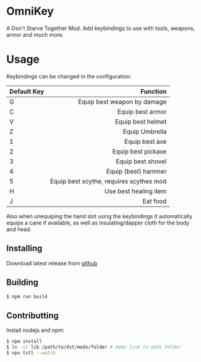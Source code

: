 # OmniKey

A Don't Starve Together Mod. Add keybindings to use with tools, weapons, armor and much more.

# Usage

Keybindings can be changed in the configuration:

| Default Key |                                Function |
| :---------- | --------------------------------------: |
| G           |             Equip best weapon by damage |
| C           |                        Equip best armor |
| V           |                       Equip best helmet |
| Z           |                          Equip Umbrella |
| 1           |                          Equip best axe |
| 2           |                      Equip best pickaxe |
| 3           |                       Equip best shovel |
| 4           |                     Equip (best) hammer |
| 5           | Equip best scythe, requires scythes mod |
| H           |                   Use best healing item |
| J           |                                Eat food |

Also when unequiping the hand slot using the keybindings it automatically equips
a cane if available, as well as insulating/dapper cloth for the body and head.

## Installing

Download latest release from [github](https://github.com/danielpza/dst-omnikey/releases/)

## Building

```sh
$ npm run build
```

## Contributting

Install nodejs and npm:

```sh
$ npm install
$ ln -sr lib /path/to/dst/mods/folder # make link to mods folder
$ npx tstl --watch
```
